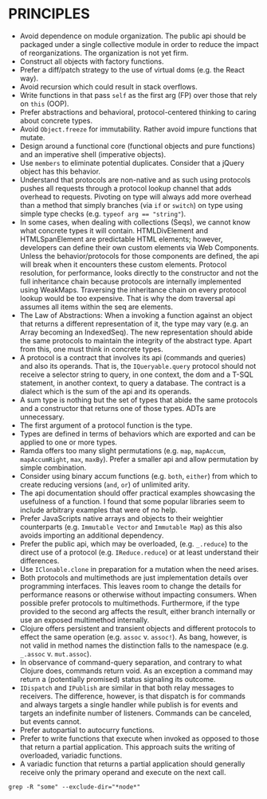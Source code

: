 # PRINCIPLES

* Avoid dependence on module organization.  The public api should be packaged under a single collective module in order to reduce the impact of reorganizations.  The organization is not yet firm.
* Construct all objects with factory functions.
* Prefer a diff/patch strategy to the use of virtual doms (e.g. the React way).
* Avoid recursion which could result in stack overflows.
* Write functions in that pass `self` as the first arg (FP) over those that rely on `this` (OOP).
* Prefer abstractions and behavioral, protocol-centered thinking to caring about concrete types.
* Avoid `Object.freeze` for immutability.  Rather avoid impure functions that mutate.
* Design around a functional core (functional objects and pure functions) and an imperative shell (imperative objects).
* Use `members` to eliminate potential duplicates.  Consider that a jQuery object has this behavior.
* Understand that protocols are non-native and as such using protocols pushes all requests through a protocol lookup channel that adds overhead to requests.  Pivoting on type will always add more overhead than a method that simply branches (via `if` or `switch`) on type using simple type checks (e.g. `typeof arg == "string"`).
* In some cases, when dealing with collections (Seqs), we cannot know what concrete types it will contain.  HTMLDivElement and HTMLSpanElement are predictable HTML elements; however, developers can define their own custom elements via Web Components.  Unless the behavior/protocols for those components are defined, the api will break when it encounters these custom elements.  Protocol resolution, for performance, looks directly to the constructor and not the full inheritance chain because protocols are internally implemented using WeakMaps.  Traversing the inheritance chain on every protocol lookup would be too expensive.  That is why the dom traversal api assumes all items within the seq are elements.
* The Law of Abstractions: When a invoking a function against an object that returns a different representation of it, the type may vary (e.g. an Array becoming an IndexedSeq).  The new representation should abide the same protocols to maintain the integrity of the abstract type.  Apart from this, one must think in concrete types.
* A protocol is a contract that involves its api (commands and queries) and also its operands.  That is, the `IQueryable.query` protocol should not receive a selector string to query, in one context, the dom and a T-SQL statement, in another context, to query a database.  The contract is a dialect which is the sum of the api and its operands.
* A sum type is nothing but the set of types that abide the same protocols and a constructor that returns one of those types.  ADTs are unnecessary.
* The first argument of a protocol function is the type.
* Types are defined in terms of behaviors which are exported and can be applied to one or more types.
* Ramda offers too many slight permutations (e.g. `map`, `mapAccum`, `mapAccumRight`, `max`, `maxBy`).  Prefer a smaller api and allow permutation by simple combination.
* Consider using binary accum functions (e.g. `both`, `either`) from which to create reducing versions (`and`, `or`) of unlimited arity.
* The api documentation should offer practical examples showcasing the usefulness of a function.  I found that some popular libraries seem to include arbitrary examples that were of no help.
* Prefer JavaScripts native arrays and objects to their weightier counterparts (e.g. `Immutable Vector` and `Immutable Map`) as this also avoids importing an additional dependency.
* Prefer the public api, which may be overloaded, (e.g. `_.reduce`) to the direct use of a protocol (e.g. `IReduce.reduce`) or at least understand their differences.
* Use `IClonable.clone` in preparation for a mutation when the need arises.
* Both protocols and multimethods are just implementation details over programming interfaces.  This leaves room to change the details for performance reasons or otherwise without impacting consumers.  When possible prefer protocols to multimethods.  Furthermore, if the type provided to the second arg affects the result, either branch internally or use an exposed multimethod internally.
* Clojure offers persistent and transient objects and different protocols to effect the same operation (e.g. `assoc` v. `assoc!`).  As bang, however, is not valid in method names the distinction falls to the namespace (e.g. `_.assoc` v. `mut.assoc`).
* In observance of command-query separation, and contrary to what Clojure does, commands return void.  As an exception a command may return a (potentially promised) status signaling its outcome.
* `IDispatch` and `IPublish` are similar in that both relay messages to receivers.  The difference, however, is that dispatch is for commands and always targets a single handler while publish is for events and targets an indefinite number of listeners.  Commands can be canceled, but events cannot.
* Prefer autopartial to autocurry functions.
* Prefer to write functions that execute when invoked as opposed to those that return a partial application.  This approach suits the writing of overloaded, variadic functions.
* A variadic function that returns a partial application should generally receive only the primary operand and execute on the next call.

`grep -R "some" --exclude-dir="*node*"`